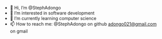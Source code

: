 - 👋 Hi, I’m @StephAdongo
- 👀 I’m interested in software development 
- 🌱 I’m currently learning computer science
- 📫 How to reach me: @StephAdongo on github
                      adongo021@gmail.com on gmail

<!---
StephAdongo/StephAdongo is a ✨ special ✨ repository because its `README.md` (this file) appears on your GitHub profile.
You can click the Preview link to take a look at your changes.
--->
